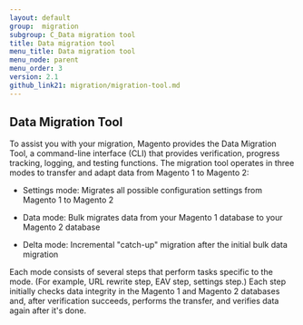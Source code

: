 ```yaml
---
layout: default
group:  migration
subgroup: C_Data migration tool
title: Data migration tool
menu_title: Data migration tool
menu_node: parent
menu_order: 3
version: 2.1
github_link21: migration/migration-tool.md
---
```


  
<h2>Data Migration Tool</h2>

To assist you with your migration, Magento provides the Data Migration Tool, a command-line interface (CLI) that provides verification, progress tracking, logging, and testing functions. The migration tool operates in three modes to transfer and adapt data from Magento 1 to Magento 2:

* Settings mode: Migrates all possible configuration settings from Magento 1 to Magento 2

* Data mode: Bulk migrates data from your Magento 1 database to your Magento 2 database

* Delta mode: Incremental "catch-up" migration after the initial bulk data migration

Each mode consists of several steps that perform tasks specific to the mode. (For example, URL rewrite step, EAV step, settings step.) Each step initially checks data integrity in the Magento 1 and Magento 2 databases and, after verification succeeds, performs the transfer, and verifies data again after it's done.
